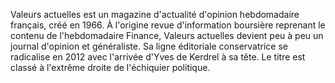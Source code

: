 
Valeurs actuelles est un magazine d'actualité d'opinion hebdomadaire français, créé en 1966.
À l'origine revue d'information boursière reprenant le contenu de l'hebdomadaire Finance, Valeurs actuelles devient peu à peu un journal d'opinion et généraliste.
Sa ligne éditoriale conservatrice se radicalise en 2012 avec l'arrivée d'Yves de Kerdrel à sa tête.
Le titre est classé à l'extrême droite de l'échiquier politique.
